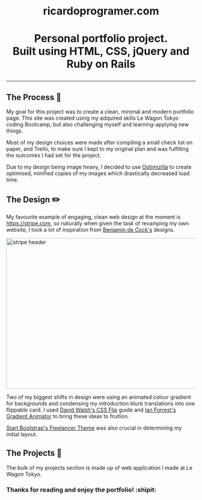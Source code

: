 

<h1 align="center">ricardoprogramer.com</h1>

<h1 align="center">

<p align="center">Personal portfolio project.<br>
Built using HTML, CSS, jQuery and Ruby on Rails</p>

---


## The Process :triangular_ruler:

My goal for this project was to create a clean, minimal and modern portfolio page. This site was created using my adquired skills Le Wagon Tokyo coding Bootcamp, but also challenging myself and learning-applying new things. 

Most of my design choices were made after compiling a small check list on paper, and Trello, to make sure I kept to my original plan and was fulfilling the outcomes I had set for the project.

Due to my design being image heavy, I decided to use [Optimizilla](http://optimizilla.com/) to create optimised, minified copies of my images which drastically decreased load time.

## The Design :pencil2:

My favourite example of engaging, clean web design at the moment is https://stripe.com, so naturally when given the task of revamping my own website, I took a lot of inspiration from [Benjamin de Cock's](https://dribbble.com/bdc) designs.

<a href="http://imgur.com/IwWO9b1"><img width="650" height="400" src="http://i.imgur.com/IwWO9b1.png" alt="stripe header" /></a>

Two of my biggest shifts in design were using an animated colour gradient for backgrounds and condensing my introduction blurb translations into one flippable card. I used [David Walsh's CSS Flip](https://davidwalsh.name/css-flip) guide and [Ian Forrest's Gradient Animator](https://www.gradient-animator.com/) to bring these ideas to fruition.


[Start Bootstrap's Freelancer Theme](https://blackrockdigital.github.io/startbootstrap-freelancer/) was also crucial in determining my initial layout.

## The Projects :art:

The bulk of my projects section is made up of web application I made at Le Wagon Tokyo.

<h3>Thanks for reading and enjoy the portfolio! :shipit:</h3>

